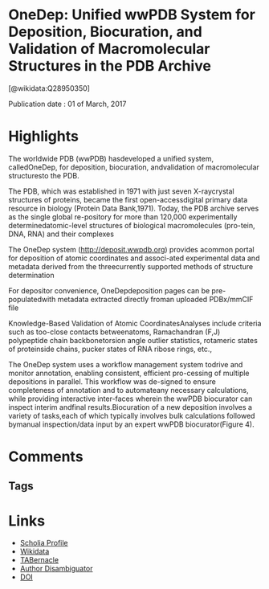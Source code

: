 
OneDep: Unified wwPDB System for Deposition, Biocuration, and Validation of Macromolecular Structures in the PDB Archive
========================================================================================================================
  
  [@wikidata:Q28950350]  
  
Publication date : 01 of March, 2017  

# Highlights
The worldwide PDB (wwPDB) hasdeveloped a unified system, calledOneDep, for deposition, biocuration, andvalidation of macromolecular structuresto the PDB.

The PDB, which was established in 1971 with just seven X-raycrystal structures of proteins, became the first open-accessdigital primary data resource in biology (Protein Data Bank,1971). Today, the PDB archive serves as the single global re-pository for more than 120,000 experimentally determinedatomic-level structures of biological macromolecules (pro-tein, DNA, RNA) and their complexes

The OneDep system (http://deposit.wwpdb.org) provides acommon portal for deposition of atomic coordinates and associ-ated experimental data and metadata derived from the threecurrently supported methods of structure determination

For depositor convenience, OneDepdeposition pages can be pre-populatedwith metadata extracted directly froman uploaded PDBx/mmCIF file

Knowledge-Based Validation of Atomic CoordinatesAnalyses include criteria such as too-close contacts betweenatoms, Ramachandran (F,J) polypeptide chain backbonetorsion angle outlier statistics, rotameric states of proteinside chains, pucker states of RNA ribose rings, etc.,

The OneDep system uses a workflow management system todrive and monitor annotation, enabling consistent, efficient pro-cessing of multiple depositions in parallel. This workflow was de-signed to ensure completeness of annotation and to automateany necessary calculations, while providing interactive inter-faces wherein the wwPDB biocurator can inspect interim andfinal results.Biocuration of a new deposition involves a variety of tasks,each of which typically involves bulk calculations followed bymanual inspection/data input by an expert wwPDB biocurator(Figure 4).
# Comments

## Tags

# Links
  
 * [Scholia Profile](https://scholia.toolforge.org/work/Q28950350)  
 * [Wikidata](https://www.wikidata.org/wiki/Q28950350)  
 * [TABernacle](https://tabernacle.toolforge.org/?#/tab/manual/Q28950350/P921%3BP4510)  
 * [Author Disambiguator](https://author-disambiguator.toolforge.org/work_item_oauth.php?id=Q28950350&batch_id=&match=1&author_list_id=&doit=Get+author+links+for+work)  
 * [DOI](https://doi.org/10.1016/J.STR.2017.01.004)  
